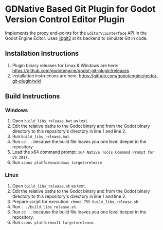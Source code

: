 # GDNative Based Git Plugin for Godot Version Control Editor Plugin
Implements the proxy end-points for the `EditorVCSInterface` API in the Godot Engine Editor. Uses [libgit2](https://libgit2.org) at its backend to simulate Git in code.

## Installation Instructions

 1. Plugin binary releases for Linux & Windows are here: <https://github.com/godotengine/godot-git-plugin/releases>
 2. Installation instructions are here: https://github.com/godotengine/godot-git-plugin/wiki

## Build Instructions

### Windows
1. Open `build_libs_release.bat` as text.
2. Edit the relative paths to the Godot binary and from the Godot binary directory to this repository's directory in line 1 and line 2.
3. Run `build_libs_release.bat`.
4. Run `cd ..` because the build file leaves you one level deeper in the repository.
5. Load the x64 command prompt: `x64 Native Tools Command Prompt for VS 2017`.
6. Run `scons platform=windows target=release`

### Linux
1. Open `build_libs_release.sh` as text.
2. Edit the relative paths to the Godot binary and from the Godot binary directory to this repository's directory in line 1 and line 2.
3. Prepare script for execution: `chmod 755 build_libs_release.sh`
4. Run ```. ./build_libs_release.sh```.
5. Run `cd ..` because the build file leaves you one level deeper in the repository.
6. Run `scons platform=x11 target=release`.
